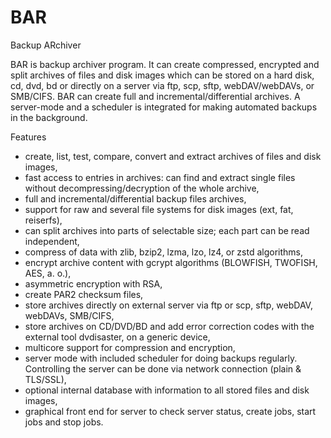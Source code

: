 # BAR
Backup ARchiver

BAR is backup archiver program. It can create compressed, encrypted
and split archives of files and disk images which can be stored
on a hard disk, cd, dvd, bd or directly on a server via ftp, scp,
sftp, webDAV/webDAVs, or SMB/CIFS. BAR can create full and
incremental/differential archives. A server-mode and a scheduler is
integrated for making automated backups in the background.

Features

* create, list, test, compare, convert and extract archives of
  files and disk images,
* fast access to entries in archives: can find and extract single
  files without decompressing/decryption of the whole archive,
* full and incremental/differential backup files archives,
* support for raw and several file systems for disk images (ext,
  fat, reiserfs),
* can split archives into parts of selectable size; each part can
  be read independent,
* compress of data with zlib, bzip2, lzma, lzo, lz4, or zstd
  algorithms,
* encrypt archive content with gcrypt algorithms (BLOWFISH,
  TWOFISH, AES, a. o.),
* asymmetric encryption with RSA,
* create PAR2 checksum files,
* store archives directly on external server via ftp or scp,
  sftp, webDAV, webDAVs, SMB/CIFS,
* store archives on CD/DVD/BD and add error correction codes
  with the external tool dvdisaster,
  on a generic device,
* multicore support for compression and encryption,
* server mode with included scheduler for doing backups regularly.
  Controlling the server can be done via network connection
  (plain & TLS/SSL),
* optional internal database with information to all stored files
  and disk images,
* graphical front end for server to check server status, create
  jobs, start jobs and stop jobs.
